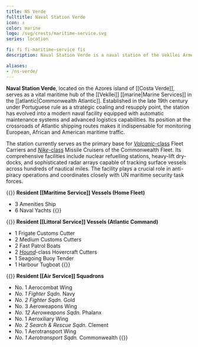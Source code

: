 ```yaml
---
title: NS Verde
fulltitle: Naval Station Verde
icon: ⚓️
color: marine
logo: /svg/crests/maritime-service.svg
series: location

fi: fi fi-maritime-service fis
description: Naval Station Verde is a naval station of the Vekllei Armed Forces, located in the republic of Costa Verde.

aliases:
- /ns-verde/
---
```

<span class="fi fi-maritime-service fis"></span> **Naval Station Verde**, located on the Azores island of [[Costa Verde]], serves as a vital maritime hub of the [[Vekllei]] [[marine|Marine Services]] in the [[atlantic|Commonwealth Atlantic]]. Established in the late 19th century under Portuguese rule as a strategic coaling and resupply point, the station has evolved into a modern naval facility equipped with automatic maintenance systems and advanced logistics capabilities. Its position at the crossroads of Atlantic shipping routes makes it indispensable for monitoring European, African and American maritime traffic.

The station currently serves as the primary base for [*Volcanic*-class](/volcanic-class/) Fleet Carriers and [*Nike*-class](/nike-class/) Missile Cruisers of the Commonwealth Fleet. Its comprehensive facilities include nuclear refuelling stations, heavy-lift dry-docks, and sophisticated radar arrays capable of tracking surface vessels across hundreds of nautical miles. The facility plays a crucial role in anti-piracy operations and coordinates closely with UN maritime security task forces.

{{<note table>}}
**Resident [[Maritime Service]] Vessels (Home Fleet)**

* 3 Amenities Ship
* 6 Naval Yachts
{{</note>}}

{{<note table>}}
**Resident [[Littoral Service]] Vessels (Atlantic Command)**

* 1 Frigate Customs Cutter
* 2 Medium Customs Cutters
* 2 Fast Patrol Boats
* 2 [*Hound*](/hound-class/)-class Hovercraft Cutters
* 1 Seagoing Buoy Tender
* 1 Harbour Tugboat
{{</note>}}

{{<note table>}}
**Resident [[Air Service]] Squadrons**

* No. 1 Aerocombat Wing
* *No. 1 Fighter Sqdn.* Navy
* *No. 2 Fighter Sqdn.* Gold
* No. 3 Aeroweapons Wing
* *No. 12 Aeroweapons Sqdn.* Phalanx
* No. 1 Aeroxiliary Wing
* *No. 2 Search & Rescue Sqdn.* Clement
* No. 1 Aerotransport Wing
* *No. 1 Aerotransport Sqdn.* Commonwealth
{{</note>}}